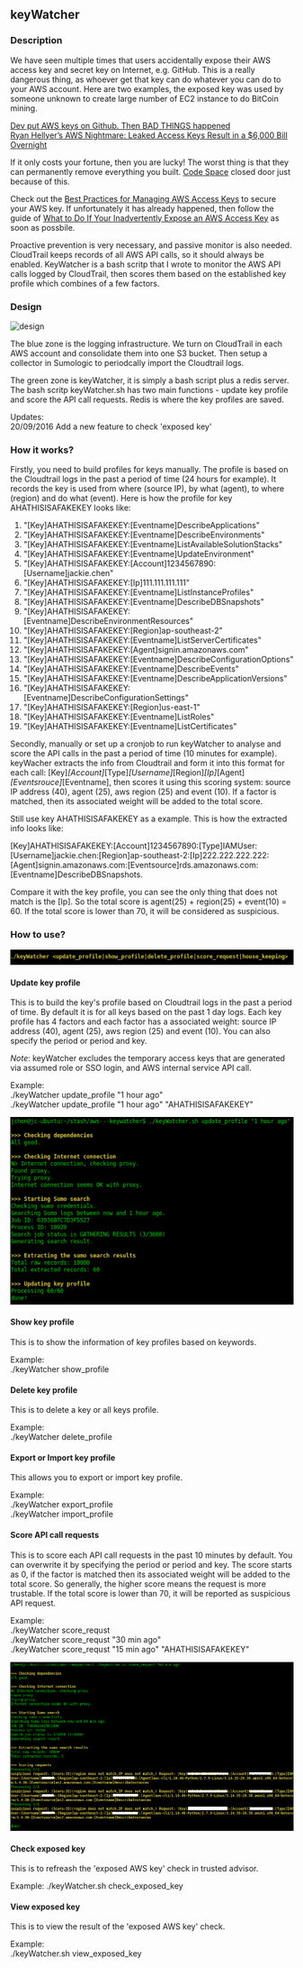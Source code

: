 ## keyWatcher

### Description
We have seen multiple times that users accidentally expose their AWS access key and secret key on Internet, e.g. GitHub. This is a really dangerous thing, as whoever get that key can do whatever you can do to your AWS account. Here are two examples, the exposed key was used by someone unknown to create large number of EC2 instance to do BitCoin mining.   

[Dev put AWS keys on Github. Then BAD THINGS happened](http://www.theregister.co.uk/2015/01/06/dev_blunder_shows_github_crawling_with_keyslurping_bots/)  
[Ryan Hellyer’s AWS Nightmare: Leaked Access Keys Result in a $6,000 Bill Overnight](https://wptavern.com/ryan-hellyers-aws-nightmare-leaked-access-keys-result-in-a-6000-bill-overnight)   

If it only costs your fortune, then you are lucky! The worst thing is that they can permanently remove everything you built. [Code Space](http://www.infoworld.com/article/2608076/data-center/murder-in-the-amazon-cloud.html) closed door just because of this.  

Check out the [Best Practices for Managing AWS Access Keys](http://docs.aws.amazon.com/general/latest/gr/aws-access-keys-best-practices.html) to secure your AWS key. If unfortunately it has already happened, then follow the guide of [What to Do If Your Inadvertently Expose an AWS Access Key](https://blogs.aws.amazon.com/security/post/Tx1P6IGLLZ935I4/What-to-Do-If-You-Inadvertently-Expose-an-AWS-Access-Key) as soon as possbile.

Proactive prevention is very necessary, and passive monitor is also needed. CloudTrail keeps records of all AWS API calls, so it should always be enabled. KeyWatcher is a bash scritp that I wrote to monitor the AWS API calls logged by CloudTrail, then scores them based on the established key profile which combines of a few factors.

### Design
![design](doc/keyWatcher_design.png)

The blue zone is the logging infrastructure. We turn on CloudTrail in each AWS account and consolidate them into one S3 bucket. Then setup a collector in Sumologic to periodcally import the Cloudtrail logs. 

The green zone is keyWatcher, it is simply a bash script plus a redis server. The bash scritp keyWatcher.sh has two main functions - update key profile and score the API call requests. Redis is where the key profiles are saved.

Updates:   
20/09/2016 Add a new feature to check 'exposed key'  

### How it works?

Firstly, you need to build profiles for keys manually. The profile is based on the Cloudtrail logs in the past a period of time (24 hours for example). It records the key is used from where (source IP), by what (agent), to where (region) and do what (event). Here is how the profile for key AHATHISISAFAKEKEY looks like:   

 1) "[Key]AHATHISISAFAKEKEY:[Eventname]DescribeApplications"     
 2) "[Key]AHATHISISAFAKEKEY:[Eventname]DescribeEnvironments"     
 3) "[Key]AHATHISISAFAKEKEY:[Eventname]ListAvailableSolutionStacks"
 4) "[Key]AHATHISISAFAKEKEY:[Eventname]UpdateEnvironment"     
 5) "[Key]AHATHISISAFAKEKEY:[Account]1234567890:[Username]jackie.chen"    
 6) "[Key]AHATHISISAFAKEKEY:[Ip]111.111.111.111"     
 7) "[Key]AHATHISISAFAKEKEY:[Eventname]ListInstanceProfiles"    
 8) "[Key]AHATHISISAFAKEKEY:[Eventname]DescribeDBSnapshots"     
 9) "[Key]AHATHISISAFAKEKEY:[Eventname]DescribeEnvironmentResources"    
10) "[Key]AHATHISISAFAKEKEY:[Region]ap-southeast-2"    
11) "[Key]AHATHISISAFAKEKEY:[Eventname]ListServerCertificates"    
12) "[Key]AHATHISISAFAKEKEY:[Agent]signin.amazonaws.com"    
13) "[Key]AHATHISISAFAKEKEY:[Eventname]DescribeConfigurationOptions"   
14) "[Key]AHATHISISAFAKEKEY:[Eventname]DescribeEvents"    
15) "[Key]AHATHISISAFAKEKEY:[Eventname]DescribeApplicationVersions"     
16) "[Key]AHATHISISAFAKEKEY:[Eventname]DescribeConfigurationSettings"    
17) "[Key]AHATHISISAFAKEKEY:[Region]us-east-1"    
18) "[Key]AHATHISISAFAKEKEY:[Eventname]ListRoles"    
19) "[Key]AHATHISISAFAKEKEY:[Eventname]ListCertificates"    

Secondly, manually or set up a cronjob to run keyWatcher to analyse and score the API calls in the past a period of time (10 minutes for example). keyWacher extracts the info from Cloudtrail and form it into this format for each call: [Key]*[Account]*[Type]*[Username]*[Region]*[Ip]*[Agent]*[Eventsrouce]*[Eventname], then scores it using this scoring system: source IP address (40), agent (25), aws region (25) and event (10). If a factor is matched, then its associated weight will be added to the total score. 

Still use key AHATHISISAFAKEKEY as a example. This is how the extracted info looks like:   

[Key]AHATHISISAFAKEKEY:[Account]1234567890:[Type]IAMUser:[Username]jackie.chen:[Region]ap-southeast-2:[Ip]222.222.222.222:[Agent]signin.amazonaws.com:[Eventsource]rds.amazonaws.com:[Eventname]DescribeDBSnapshots. 

Compare it with the key profile, you can see the only thing that does not match is the [Ip]. So the total score is agent(25) + region(25) + event(10) = 60. If the total score is lower than 70, it will be considered as suspicious.

### How to use?

![syntax](doc/syntax.png)

#### Update key profile   
This is to build the key's profile based on Cloudtrail logs in the past a period of time. By default it is for all keys based on the past 1 day logs. Each key profile has 4 factors and each factor has a associated weight: source IP address (40), agent (25), aws region (25) and event (10). You can also specify the period or period and key.    

*Note*: keyWatcher excludes the temporary access keys that are generated via assumed role or SSO login, and AWS internal service API call.      

Example:      
./keyWatcher update_profile "1 hour ago"    
./keyWatcher update_profile "1 hour ago" "AHATHISISAFAKEKEY"    

![update_profile](doc/update_profile.png)

#### Show key profile
This is to show the information of key profiles based on keywords.   

Example:   
./keyWatcher show_profile      

#### Delete key profile  
This is to delete a key or all keys profile.   

Example:  
./keyWatcher delete_profile

#### Export or Import key profile   
This allows you to export or import key profile.    

Example:   
./keyWatcher export_profile   
./keyWatcher import_profile   

#### Score API call requests  
This is to score each API call requests in the past 10 minutes by default. You can overwrite it by specifying the period or period and key. The score starts as 0, if the factor is matched then its associated weight will be added to the total score. So generally, the higher score means the request is more trustable.  If the total score is lower than 70, it will be reported as suspicious API request.    

Example:   
./keyWatcher score_requst   
./keyWatcher score_requst "30 min ago"   
./keyWatcher score_requst "15 min ago" "AHATHISISAFAKEKEY"    

![score_request](doc/score_request.png)   

#### Check exposed key    
This is to refreash the 'exposed AWS key' check in trusted advisor.       

Example:
./keyWatcher.sh check_exposed_key   

#### View exposed key   
This is to view the result of the 'exposed AWS key' check.     

Example:    
./keyWatcher.sh view_exposed_key     


